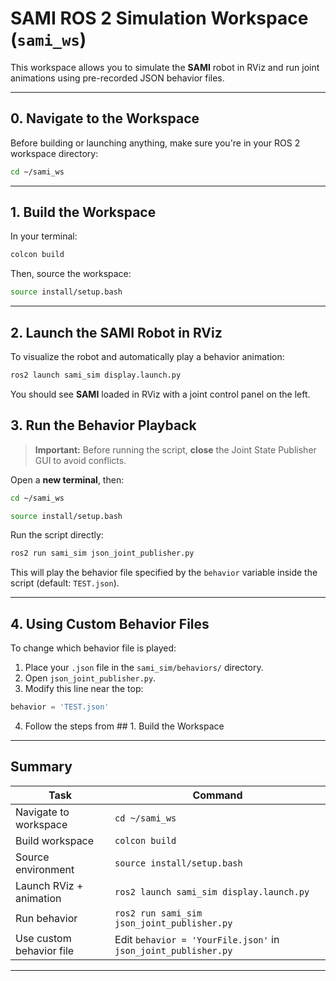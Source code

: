 # SAMI ROS 2 Simulation Workspace (`sami_ws`)

This workspace allows you to simulate the **SAMI** robot in RViz and run joint animations using pre-recorded JSON behavior files.

---

## 0. Navigate to the Workspace

Before building or launching anything, make sure you're in your ROS 2 workspace directory:

```bash
cd ~/sami_ws
```

---

## 1. Build the Workspace

In your terminal:

```bash
colcon build
```

Then, source the workspace:

```bash
source install/setup.bash
```

---

## 2. Launch the SAMI Robot in RViz

To visualize the robot and automatically play a behavior animation:

```bash
ros2 launch sami_sim display.launch.py
```

You should see **SAMI** loaded in RViz with a joint control panel on the left.

## 3. Run the Behavior Playback

> **Important:** Before running the script, **close** the Joint State Publisher GUI to avoid conflicts.

Open a **new terminal**, then:

```bash
cd ~/sami_ws
```

```bash
source install/setup.bash
```

Run the script directly:

```bash
ros2 run sami_sim json_joint_publisher.py
```

This will play the behavior file specified by the `behavior` variable inside the script (default: `TEST.json`).

---

## 4. Using Custom Behavior Files

To change which behavior file is played:

1. Place your `.json` file in the `sami_sim/behaviors/` directory.
2. Open `json_joint_publisher.py`.
3. Modify this line near the top:

```python
behavior = 'TEST.json'
```
4. Follow the steps from ## 1. Build the Workspace

---

## Summary

| Task                      | Command                                                    |
| ------------------------- | ---------------------------------------------------------- |
| Navigate to workspace     | `cd ~/sami_ws`                                             |
| Build workspace           | `colcon build`                                             |
| Source environment        | `source install/setup.bash`                                |
| Launch RViz + animation   | `ros2 launch sami_sim display.launch.py`                   |
| Run behavior              | `ros2 run sami_sim json_joint_publisher.py`                |
| Use custom behavior file  | Edit `behavior = 'YourFile.json'` in `json_joint_publisher.py` |

---
